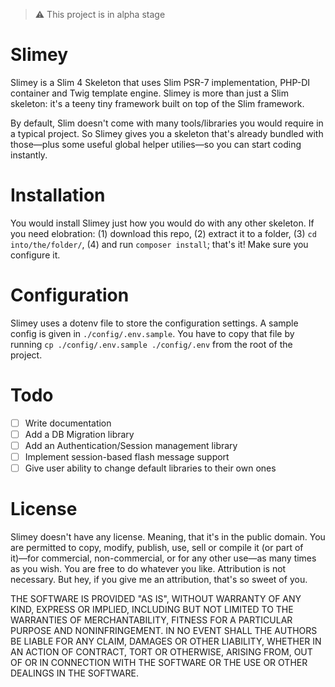 > :warning: This project is in alpha stage

# Slimey
Slimey is a Slim 4 Skeleton that uses Slim PSR-7 implementation, PHP-DI container and Twig template engine. Slimey is more than just a Slim skeleton: it's a teeny tiny framework built on top of the Slim framework.

By default, Slim doesn't come with many tools/libraries you would require in a typical project. So Slimey gives you a skeleton that's already bundled with those―plus some useful global helper utilies―so you can start coding instantly.

# Installation
You would install Slimey just how you would do with any other skeleton. If you need elobration: (1) download this repo, (2) extract it to a folder, (3) `cd into/the/folder/`, (4) and run `composer install`; that's it! Make sure you configure it.

# Configuration
Slimey uses a dotenv file to store the configuration settings. A sample config is given in `./config/.env.sample`. You have to copy that file by running `cp ./config/.env.sample ./config/.env` from the root of the project. 

# Todo
- [ ] Write documentation
- [ ] Add a DB Migration library
- [ ] Add an Authentication/Session management library
- [ ] Implement session-based flash message support
- [ ] Give user ability to change default libraries to their own ones

# License
Slimey doesn't have any license. Meaning, that it's in the public domain. You are permitted to copy, modify, publish, use, sell or compile it (or part of it)―for commercial, non-commercial, or for any other use―as many times as you wish. You are free to do whatever you like. Attribution is not necessary. But hey, if you give me an attribution, that's so sweet of you.

THE SOFTWARE IS PROVIDED "AS IS", WITHOUT WARRANTY OF ANY KIND, EXPRESS OR IMPLIED, INCLUDING BUT NOT LIMITED TO THE WARRANTIES OF MERCHANTABILITY, FITNESS FOR A PARTICULAR PURPOSE AND NONINFRINGEMENT. IN NO EVENT SHALL THE AUTHORS BE LIABLE FOR ANY CLAIM, DAMAGES OR OTHER LIABILITY, WHETHER IN AN ACTION OF CONTRACT, TORT OR OTHERWISE, ARISING FROM, OUT OF OR IN CONNECTION WITH THE SOFTWARE OR THE USE OR OTHER DEALINGS IN THE SOFTWARE.
